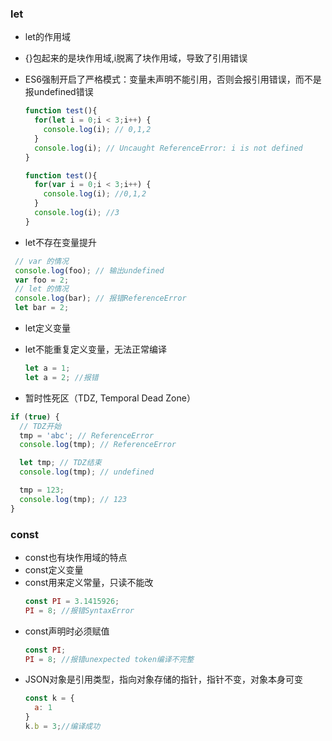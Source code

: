 ### let  

- let的作用域
 - {}包起来的是块作用域,i脱离了块作用域，导致了引用错误
 - ES6强制开启了严格模式：变量未声明不能引用，否则会报引用错误，而不是报undefined错误 
	``` js
	function test(){
	  for(let i = 0;i < 3;i++) {
	    console.log(i); // 0,1,2
	  }
	  console.log(i); // Uncaught ReferenceError: i is not defined
	}
	```

	``` js
	function test(){
	  for(var i = 0;i < 3;i++) {
	    console.log(i); //0,1,2
	  }
	  console.log(i); //3
	}
	```
- let不存在变量提升
 ``` js
  // var 的情况
  console.log(foo); // 输出undefined
  var foo = 2;
  // let 的情况
  console.log(bar); // 报错ReferenceError
  let bar = 2;
 ```


- let定义变量
 - let不能重复定义变量，无法正常编译
	``` js 
	let a = 1;
	let a = 2; //报错
	```

- 暂时性死区（TDZ, Temporal Dead Zone）
``` js
if (true) {
  // TDZ开始
  tmp = 'abc'; // ReferenceError
  console.log(tmp); // ReferenceError

  let tmp; // TDZ结束
  console.log(tmp); // undefined

  tmp = 123;
  console.log(tmp); // 123
}
```
	

### const

- const也有块作用域的特点
- const定义变量
 - const用来定义常量，只读不能改 
	``` js
	const PI = 3.1415926;
	PI = 8; //报错SyntaxError
	```
 - const声明时必须赋值 
	``` js
	const PI;
	PI = 8; //报错unexpected token编译不完整
	```
 - JSON对象是引用类型，指向对象存储的指针，指针不变，对象本身可变
	``` js
	const k = {
	  a: 1
	}
	k.b = 3;//编译成功
	```


